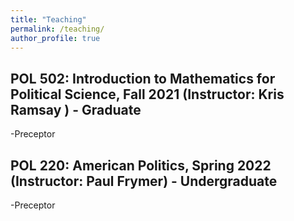 ```yaml
---
title: "Teaching"
permalink: /teaching/
author_profile: true
---
```

## POL 502: Introduction to Mathematics for Political Science, Fall 2021 (Instructor: Kris Ramsay ) - Graduate
-Preceptor

## POL 220: American Politics, Spring 2022 (Instructor: Paul Frymer) - Undergraduate
-Preceptor
